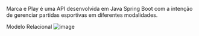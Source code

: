 Marca e Play é uma API desenvolvida em Java Spring Boot com a intenção de gerenciar partidas esportivas em diferentes modalidades.

Modelo Relacional 
![image](https://github.com/user-attachments/assets/687b4251-8300-4836-af8b-b86024774817)
